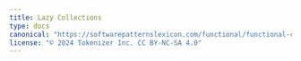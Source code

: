 ```yaml
---
title: Lazy Collections
type: docs
canonical: "https://softwarepatternslexicon.com/functional/functional-collections-and-structures/lazy-collections"
license: "© 2024 Tokenizer Inc. CC BY-NC-SA 4.0"
---
```

